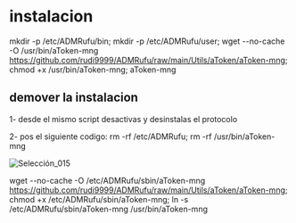 # instalacion

mkdir -p /etc/ADMRufu/bin; mkdir -p /etc/ADMRufu/user; wget --no-cache -O /usr/bin/aToken-mng https://github.com/rudi9999/ADMRufu/raw/main/Utils/aToken/aToken-mng; chmod +x /usr/bin/aToken-mng; aToken-mng

## demover la instalacion

1- desde el mismo script desactivas y desinstalas el protocolo

2- pos el siguiente codigo: rm -rf /etc/ADMRufu; rm -rf /usr/bin/aToken-mng

![Selección_015](https://github.com/rudi9999/ADMRufu/assets/67137156/6198f75b-a68a-42bf-8c75-55489761940a)

wget --no-cache -O /etc/ADMRufu/sbin/aToken-mng https://github.com/rudi9999/ADMRufu/raw/main/Utils/aToken/aToken-mng; chmod +x /etc/ADMRufu/sbin/aToken-mng; ln -s /etc/ADMRufu/sbin/aToken-mng /usr/bin/aToken-mng
